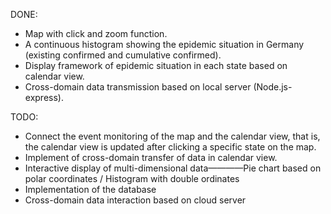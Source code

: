 DONE:
- Map with click and zoom function.
- A continuous histogram showing the epidemic situation in Germany (existing confirmed and cumulative confirmed).
- Display framework of epidemic situation in each state based on calendar view.
- Cross-domain data transmission based on local server (Node.js-express).

TODO:
- Connect the event monitoring of the map and the calendar view, that is, the calendar view is updated after clicking a specific state on the map.
- Implement of cross-domain transfer of data in calendar view.
- Interactive display of multi-dimensional data————Pie chart based on polar coordinates / Histogram with double ordinates
- Implementation of the database
- Cross-domain data interaction based on cloud server
